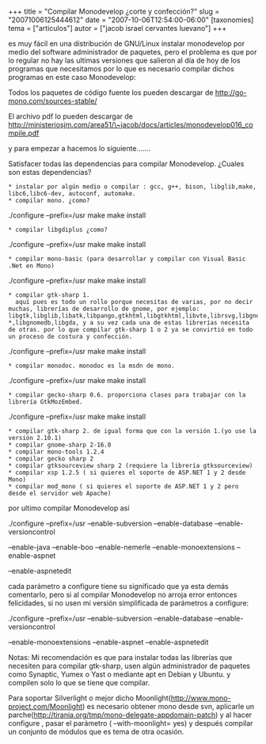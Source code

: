 +++
title = "Compilar Monodevelop ¿corte y confección?"
slug = "20071006125444612"
date = "2007-10-06T12:54:00-06:00"
[taxonomies]
tema = ["articulos"]
autor = ["jacob israel cervantes luevano"]
+++

es muy fácil en una distribución de GNU/Linux instalar monodevelop por
medio del software administrador de paquetes, pero el problema es que
por lo regular no hay las ultimas versiones que salieron al día de hoy
de los programas que necesitamos por lo que es necesario compilar dichos
programas en este caso Monodevelop:

Todos los paquetes de código fuente los pueden descargar de
<a href="http://go-mono.com/sources-stable/">http://go-mono.com/sources-stable/</a>

El archivo pdf lo pueden descargar de
<a href="http://ministeriosjm.com/area51/~jacob/docs/articles/monodevelop016_compile.pdf">http://ministeriosjm.com/area51/\~jacob/docs/articles/monodevelop016_compile.pdf</a>

y para empezar a hacemos lo siguiente…….

<!-- more -->
Satisfacer todas las dependencias para compilar Monodevelop. ¿Cuales son
estas dependencias?

    * instalar por algún medio o compilar : gcc, g++, bison, libglib,make, libc6,libc6-dev, autoconf, automake.
    * compilar mono. ¿como?

./configure –prefix=/usr make make install

    * compilar libgdiplus ¿como?

./configure –prefix=/usr make make install

    * compilar mono-basic (para desarrollar y compilar con Visual Basic .Net en Mono)

./configure –prefix=/usr make make install

    * compilar gtk-sharp 1.
      aquí pues es todo un rollo porque necesitas de varias, por no decir muchas, librerías de desarrollo de gnome, por ejemplo: libgtk,libglib,libatk,libpango,gtkhtml,libgtkhtml,libvte,librsvg,libgnome-*,libgnomedb,libgda, y a su vez cada una de estas librerías necesita de otras. por lo que compilar gtk-sharp 1 o 2 ya se convirtió en todo un proceso de costura y confección.

./configure –prefix=/usr make make install

    * compilar monodoc. monodoc es la msdn de mono.

./configure –prefix=/usr make make install

    * compilar gecko-sharp 0.6. proporciona clases para trabajar con la librería GtkMozEmbed.

./configure –prefix=/usr make make install

    * compilar gtk-sharp 2. de igual forma que con la versión 1.(yo use la versión 2.10.1)
    * compilar gnome-sharp 2-16.0
    * compilar mono-tools 1.2.4
    * compilar gecko sharp 2
    * compilar gtksourceview sharp 2 (requiere la librería gtksourceview)
    * compilar xsp 1.2.5 ( si quieres el soporte de ASP.NET 1 y 2 desde Mono)
    * compilar mod_mono ( si quieres el soporte de ASP.NET 1 y 2 pero desde el servidor web Apache)

por ultimo compilar Monodevelop así

./configure –prefix=/usr –enable-subversion –enable-database
–enable-versioncontrol

–enable-java –enable-boo –enable-nemerle –enable-monoextensions
–enable-aspnet

–enable-aspnetedit

cada parámetro a configure tiene su significado que ya esta demás
comentarlo, pero si al compilar Monodevelop no arroja error entonces
felicidades, si no usen mi versión simplificada de parámetros a
configure:

./configure –prefix=/usr –enable-subversion –enable-database
–enable-versioncontrol

–enable-monoextensions –enable-aspnet –enable-aspnetedit

Notas: Mi recomendación es que para instalar todas las librerías que
necesiten para compilar gtk-sharp, usen algún administrador de paquetes
como Synaptic, Yumex o Yast o mediante apt en Debian y Ubuntu. y
compilen solo lo que se tiene que compilar.

Para soportar Silverlight o mejor dicho
Moonlight(<a href="http://www.mono-project.com/Moonlight">http://www.mono-project.com/Moonlight</a>)
es necesario obtener mono desde svn, aplicarle un
parche(<a href="http://tirania.org/tmp/mono-delegate-appdomain-patch">http://tirania.org/tmp/mono-delegate-appdomain-patch</a>)
y al hacer configure , pasar el parámetro ( –with-moonlight= yes) y
después compilar un conjunto de módulos que es tema de otra ocasión.

